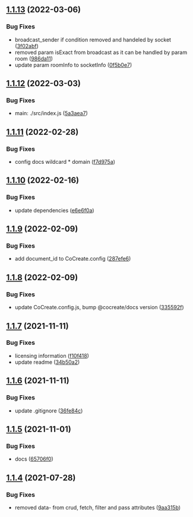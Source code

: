 ## [1.1.13](https://github.com/CoCreate-app/CoCreate-message-server/compare/v1.1.12...v1.1.13) (2022-03-06)


### Bug Fixes

* broadcast_sender if condition removed and handeled by socket ([3f02abf](https://github.com/CoCreate-app/CoCreate-message-server/commit/3f02abf140b3aba761c2a9eba63b0dfd100545da))
* removed param isExact from broadcast as it can be handled by param room ([986da11](https://github.com/CoCreate-app/CoCreate-message-server/commit/986da113a596eb0a94478b0295d425612f2ade06))
* update param roomInfo to socketInfo ([0f5b0e7](https://github.com/CoCreate-app/CoCreate-message-server/commit/0f5b0e7a033d786d12a3f2e019edd9294b08218b))

## [1.1.12](https://github.com/CoCreate-app/CoCreate-message-server/compare/v1.1.11...v1.1.12) (2022-03-03)


### Bug Fixes

* main: ./src/index.js ([5a3aea7](https://github.com/CoCreate-app/CoCreate-message-server/commit/5a3aea7081774888d86cbe67c7a0b3719ec64073))

## [1.1.11](https://github.com/CoCreate-app/CoCreate-message-server/compare/v1.1.10...v1.1.11) (2022-02-28)


### Bug Fixes

* config docs wildcard * domain ([f7d975a](https://github.com/CoCreate-app/CoCreate-message-server/commit/f7d975a0b790517ba6cf9d7fba09ea5cfb43ba9f))

## [1.1.10](https://github.com/CoCreate-app/CoCreate-message-server/compare/v1.1.9...v1.1.10) (2022-02-16)


### Bug Fixes

* update dependencies ([e6e6f0a](https://github.com/CoCreate-app/CoCreate-message-server/commit/e6e6f0a8ebc30c784d0763012dbec41f8a81a91b))

## [1.1.9](https://github.com/CoCreate-app/CoCreate-message-server/compare/v1.1.8...v1.1.9) (2022-02-09)


### Bug Fixes

* add document_id to CoCreate.config ([287efe6](https://github.com/CoCreate-app/CoCreate-message-server/commit/287efe64876233a87a832df553761bc5ad2ec67e))

## [1.1.8](https://github.com/CoCreate-app/CoCreate-message-server/compare/v1.1.7...v1.1.8) (2022-02-09)


### Bug Fixes

* update CoCreate.config.js, bump @cocreate/docs version ([335592f](https://github.com/CoCreate-app/CoCreate-message-server/commit/335592f7a5abac02b53f30071441785a4a8ab532))

## [1.1.7](https://github.com/CoCreate-app/CoCreate-message-server/compare/v1.1.6...v1.1.7) (2021-11-11)


### Bug Fixes

* licensing information ([f10f418](https://github.com/CoCreate-app/CoCreate-message-server/commit/f10f418011b411247148a35665e3a11de836c1cd))
* update readme ([34b50a2](https://github.com/CoCreate-app/CoCreate-message-server/commit/34b50a2e7d5efe32d81a2d1eff85c418af31d878))

## [1.1.6](https://github.com/CoCreate-app/CoCreate-message-server/compare/v1.1.5...v1.1.6) (2021-11-11)


### Bug Fixes

* update .gitignore ([36fe84c](https://github.com/CoCreate-app/CoCreate-message-server/commit/36fe84cac8173b431b5ede5112c1bd717c22dd69))

## [1.1.5](https://github.com/CoCreate-app/CoCreate-message-server/compare/v1.1.4...v1.1.5) (2021-11-01)


### Bug Fixes

* docs ([65706f0](https://github.com/CoCreate-app/CoCreate-message-server/commit/65706f09d28533ec36c899f15ac813a66526a06a))

## [1.1.4](https://github.com/CoCreate-app/CoCreate-message-server/compare/v1.1.3...v1.1.4) (2021-07-28)


### Bug Fixes

* removed data- from crud, fetch, filter and pass attributes ([9aa315b](https://github.com/CoCreate-app/CoCreate-message-server/commit/9aa315b48397a76b457e79d86b976f75e92af4d0))
